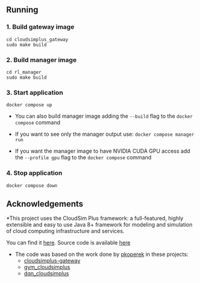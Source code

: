 ## Running

### 1. Build gateway image
```
cd cloudsimplus_gateway
sudo make build
```

### 2. Build manager image
```
cd rl_manager
sudo make build
```
### 3. Start application
`docker compose up`

* You can also build manager image adding the `--build` flag to the `docker compose` command

* If you want to see only the manager output use:
  `docker compose manager run`

* If you want the manager image to have NVIDIA CUDA GPU access add the `--profile gpu` flag to the `docker compose` command

### 4. Stop application
`docker compose down`

## Acknowledgements

*This project uses the CloudSim Plus framework: a full-featured, highly extensible and easy to use Java 8+ framework for
modeling and simulation of cloud computing infrastructure and services.

You can find it [here](http://cloudsimplus.org/). Source code is available [here](https://github.com/manoelcampos/cloudsim-plus)

* The code was based on the work done by [pkoperek](https://github.com/pkoperek) in these projects:
  * [cloudsimplus-gateway](https://github.com/pkoperek/cloudsimplus-gateway)
  * [gym_cloudsimplus](https://github.com/pkoperek/gym_cloudsimplus)
  * [dqn_cloudsimplus](https://github.com/pkoperek/dqn_cloudsimplus)
